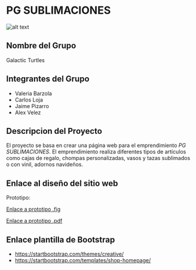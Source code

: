 # PG SUBLIMACIONES

![alt text](https://instagram.fgye1-1.fna.fbcdn.net/v/t51.2885-19/s150x150/106903966_294090658460109_5984703255577122355_n.jpg?_nc_ht=instagram.fgye1-1.fna.fbcdn.net&_nc_ohc=hJbVeoBqcfMAX-PzEAy&oh=175cd22b8fefdf1f27226b9073ce4a0a&oe=5FCCE66E)

## Nombre del Grupo

Galactic Turtles

## Integrantes del Grupo

* Valeria Barzola
* Carlos Loja
* Jaime Pizarro
* Alex Velez

## Descripcion del Proyecto

El proyecto se basa en crear una página web para el emprendimiento *PG SUBLIMACIONES*.
El emprendimiento realiza diferentes tipos de artículos como cajas de regalo, chompas personalizadas, vasos y tazas sublimados o con vinil, adornos navideños.

## Enlace al diseño del sitio web

Prototipo:

<a href="https://github.com/caloja1014/dawm_project/blob/main/Prototipo/Prototipo.fig">Enlace a prototipo .fig</a>

<a href="https://github.com/caloja1014/dawm_project/blob/main/Prototipo/Prototipo.pdf">Enlace a prototipo .pdf</a>

## Enlace plantilla de Bootstrap
* https://startbootstrap.com/themes/creative/ 
* https://startbootstrap.com/templates/shop-homepage/ 
